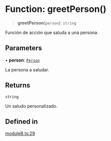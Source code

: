 # Function: greetPerson()

> **greetPerson**(`person`): `string`

Función de acción que saluda a una persona.

## Parameters

• **person**: [`Person`](../interfaces/Person.md)

La persona a saludar.

## Returns

`string`

Un saludo personalizado.

## Defined in

[moduleB.ts:29](https://github.com/mmvazzano/documentation-boardgame/blob/5c5b5470bb34fa09a12c3534ad977e474dc1b077/doc_methods/moduleB.ts#L29)
